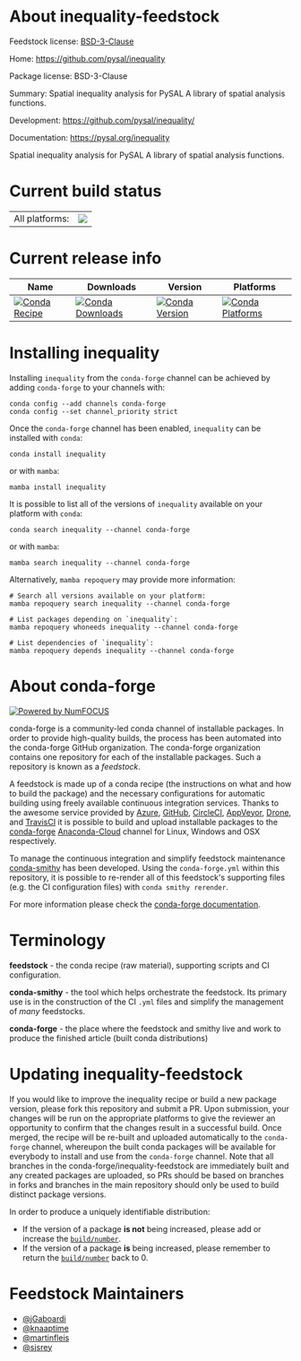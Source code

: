 About inequality-feedstock
==========================

Feedstock license: [BSD-3-Clause](https://github.com/conda-forge/inequality-feedstock/blob/main/LICENSE.txt)

Home: https://github.com/pysal/inequality

Package license: BSD-3-Clause

Summary: Spatial inequality analysis for PySAL A library of spatial analysis functions.

Development: https://github.com/pysal/inequality/

Documentation: https://pysal.org/inequality

Spatial inequality analysis for PySAL A library of spatial analysis functions.


Current build status
====================


<table><tr><td>All platforms:</td>
    <td>
      <a href="https://dev.azure.com/conda-forge/feedstock-builds/_build/latest?definitionId=8942&branchName=main">
        <img src="https://dev.azure.com/conda-forge/feedstock-builds/_apis/build/status/inequality-feedstock?branchName=main">
      </a>
    </td>
  </tr>
</table>

Current release info
====================

| Name | Downloads | Version | Platforms |
| --- | --- | --- | --- |
| [![Conda Recipe](https://img.shields.io/badge/recipe-inequality-green.svg)](https://anaconda.org/conda-forge/inequality) | [![Conda Downloads](https://img.shields.io/conda/dn/conda-forge/inequality.svg)](https://anaconda.org/conda-forge/inequality) | [![Conda Version](https://img.shields.io/conda/vn/conda-forge/inequality.svg)](https://anaconda.org/conda-forge/inequality) | [![Conda Platforms](https://img.shields.io/conda/pn/conda-forge/inequality.svg)](https://anaconda.org/conda-forge/inequality) |

Installing inequality
=====================

Installing `inequality` from the `conda-forge` channel can be achieved by adding `conda-forge` to your channels with:

```
conda config --add channels conda-forge
conda config --set channel_priority strict
```

Once the `conda-forge` channel has been enabled, `inequality` can be installed with `conda`:

```
conda install inequality
```

or with `mamba`:

```
mamba install inequality
```

It is possible to list all of the versions of `inequality` available on your platform with `conda`:

```
conda search inequality --channel conda-forge
```

or with `mamba`:

```
mamba search inequality --channel conda-forge
```

Alternatively, `mamba repoquery` may provide more information:

```
# Search all versions available on your platform:
mamba repoquery search inequality --channel conda-forge

# List packages depending on `inequality`:
mamba repoquery whoneeds inequality --channel conda-forge

# List dependencies of `inequality`:
mamba repoquery depends inequality --channel conda-forge
```


About conda-forge
=================

[![Powered by
NumFOCUS](https://img.shields.io/badge/powered%20by-NumFOCUS-orange.svg?style=flat&colorA=E1523D&colorB=007D8A)](https://numfocus.org)

conda-forge is a community-led conda channel of installable packages.
In order to provide high-quality builds, the process has been automated into the
conda-forge GitHub organization. The conda-forge organization contains one repository
for each of the installable packages. Such a repository is known as a *feedstock*.

A feedstock is made up of a conda recipe (the instructions on what and how to build
the package) and the necessary configurations for automatic building using freely
available continuous integration services. Thanks to the awesome service provided by
[Azure](https://azure.microsoft.com/en-us/services/devops/), [GitHub](https://github.com/),
[CircleCI](https://circleci.com/), [AppVeyor](https://www.appveyor.com/),
[Drone](https://cloud.drone.io/welcome), and [TravisCI](https://travis-ci.com/)
it is possible to build and upload installable packages to the
[conda-forge](https://anaconda.org/conda-forge) [Anaconda-Cloud](https://anaconda.org/)
channel for Linux, Windows and OSX respectively.

To manage the continuous integration and simplify feedstock maintenance
[conda-smithy](https://github.com/conda-forge/conda-smithy) has been developed.
Using the ``conda-forge.yml`` within this repository, it is possible to re-render all of
this feedstock's supporting files (e.g. the CI configuration files) with ``conda smithy rerender``.

For more information please check the [conda-forge documentation](https://conda-forge.org/docs/).

Terminology
===========

**feedstock** - the conda recipe (raw material), supporting scripts and CI configuration.

**conda-smithy** - the tool which helps orchestrate the feedstock.
                   Its primary use is in the construction of the CI ``.yml`` files
                   and simplify the management of *many* feedstocks.

**conda-forge** - the place where the feedstock and smithy live and work to
                  produce the finished article (built conda distributions)


Updating inequality-feedstock
=============================

If you would like to improve the inequality recipe or build a new
package version, please fork this repository and submit a PR. Upon submission,
your changes will be run on the appropriate platforms to give the reviewer an
opportunity to confirm that the changes result in a successful build. Once
merged, the recipe will be re-built and uploaded automatically to the
`conda-forge` channel, whereupon the built conda packages will be available for
everybody to install and use from the `conda-forge` channel.
Note that all branches in the conda-forge/inequality-feedstock are
immediately built and any created packages are uploaded, so PRs should be based
on branches in forks and branches in the main repository should only be used to
build distinct package versions.

In order to produce a uniquely identifiable distribution:
 * If the version of a package **is not** being increased, please add or increase
   the [``build/number``](https://docs.conda.io/projects/conda-build/en/latest/resources/define-metadata.html#build-number-and-string).
 * If the version of a package **is** being increased, please remember to return
   the [``build/number``](https://docs.conda.io/projects/conda-build/en/latest/resources/define-metadata.html#build-number-and-string)
   back to 0.

Feedstock Maintainers
=====================

* [@jGaboardi](https://github.com/jGaboardi/)
* [@knaaptime](https://github.com/knaaptime/)
* [@martinfleis](https://github.com/martinfleis/)
* [@sjsrey](https://github.com/sjsrey/)

